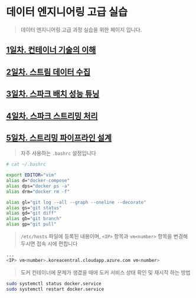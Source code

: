# 데이터 엔지니어링 고급 실습

> 데이터 엔지니어링 고급 과정 실습을 위한 페이지 입니다.

## [1일차. 컨테이너 기술의 이해](https://github.com/psyoblade/data-engineer-advanced-training/tree/master/day1/README.md)

## [2일차. 스트림 데이터 수집](https://github.com/psyoblade/data-engineer-advanced-training/tree/master/day2/README.md)

## [3일차. 스파크 배치 성능 튜닝](https://github.com/psyoblade/data-engineer-advanced-training/tree/master/day3/README.md)

## [4일차. 스파크 스트리밍 처리](https://github.com/psyoblade/data-engineer-advanced-training/tree/master/day4/README.md)

## [5일차. 스트리밍 파이프라인 설계](https://github.com/psyoblade/data-engineer-advanced-training/tree/master/day5/README.md)



>  자주 사용하는 `.bashrc` 설정입니다

```bash
# cat ~/.bashrc

export EDITOR="vim"
alias d="docker-compose"
alias dps="docker ps -a"
alias drm="docker rm -f"

alias gl="git log --all --graph --oneline --decorate"
alias gs="git status"
alias gd="git diff"
alias gb="git branch"
alias gp="git pull"
```

> `/etc/hosts` 파일에 등록된 내용이며, `<IP>` 항목과 `vm<number>` 항목을 변경해 두시면 접속 시에 편합니다

```bash
...
<IP> vm<number>.koreacentral.cloudapp.azure.com vm<number>
```

> 도커 컨테이너에 문제가 생겼을 때에 도커 서비스 상태 확인 및 재시작 하는 방법

```bash
sudo systemctl status docker.service
sudo systemctl restart docker.service
```

